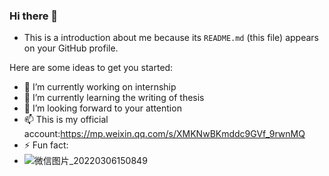 ### Hi there 👋

* This is a introduction about me because its `README.md` (this file) appears on your GitHub profile.

Here are some ideas to get you started:

- 🔭 I’m currently working on internship
- 🌱 I’m currently learning the writing of thesis
- 🤔 I’m looking forward to your attention 
- 📫 This is my official account:https://mp.weixin.qq.com/s/XMKNwBKmddc9GVf_9rwnMQ
- ⚡ Fun fact:
-  ![微信图片_20220306150849](https://user-images.githubusercontent.com/101004128/156926077-92290c26-fd19-4dd8-afee-ba126ec566d7.jpg)



